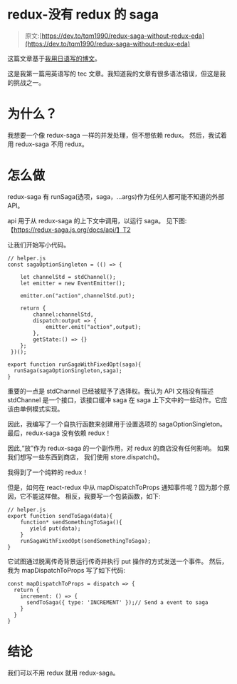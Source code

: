 # redux-没有 redux 的 saga

> 原文:[https://dev.to/tqm1990/redux-saga-without-redux-eda](https://dev.to/tqm1990/redux-saga-without-redux-eda)

这篇文章基于[我用日语写的博文](https://qiita.com/tqm1990/items/5e6cb017d4f6675636c7)。

这是我第一篇用英语写的 tec 文章。我知道我的文章有很多语法错误，但这是我的挑战之一。

# [](#why-)为什么？

我想要一个像 redux-saga 一样的并发处理，但不想依赖 redux。
然后，我试着用 redux-saga 不用 redux。

# [](#how-to-do-it)怎么做

redux-saga 有 runSaga(选项，saga，...args)作为任何人都可能不知道的外部 API。

api 用于从 redux-saga 的上下文中调用，以运行 saga。
见下图:
【https://redux-saga.js.org/docs/api/】T2

让我们开始写小代码。

```
// helper.js
const sagaOptionSingleton = (() => {                                                                                              

    let channelStd = stdChannel();
    let emitter = new EventEmitter();

    emitter.on("action",channelStd.put);

    return {
        channel:channelStd,
        dispatch:output => {
            emitter.emit("action",output);
        },
        getState:() => {}
    };
 })();

export function runSagaWithFixedOpt(saga){                                                                                                            
  runSaga(sagaOptionSingleton,saga);
} 
```

重要的一点是 stdChannel 已经被赋予了选择权。我认为 API 文档没有描述 stdChannel 是一个接口，该接口缓冲 saga 在 saga 上下文中的一些动作。它应该由单例模式实现。

因此，我编写了一个自执行函数来创建用于设置选项的 sagaOptionSingleton。
最后，redux-saga 没有依赖 redux！

因此,“放”作为 redux-saga 的一个副作用，对 redux 的商店没有任何影响。
如果我们想写一些东西到商店，
我们使用 store.dispatch()。

我得到了一个纯粹的 redux！

但是，如何在 react-redux 中从 mapDispatchToProps 通知事件呢？因为那个原因，它不能这样做。
相反，我要写一个包装函数，如下:

```
// helper.js
export function sendToSaga(data){
    function* sendSomethingToSaga(){    
       yield put(data);
    }
    runSagaWithFixedOpt(sendSomethingToSaga);
} 
```

它试图通过脱离传奇背景运行传奇并执行 put 操作的方式发送一个事件。
然后，
我为 mapDispatchToProps 写了如下代码:

```
const mapDispatchToProps = dispatch => {
  return {
    increment: () => {
      sendToSaga({ type: 'INCREMENT' });// Send a event to saga
    }
  }
} 
```

# [](#conclusion)结论

我们可以不用 redux 就用 redux-saga。